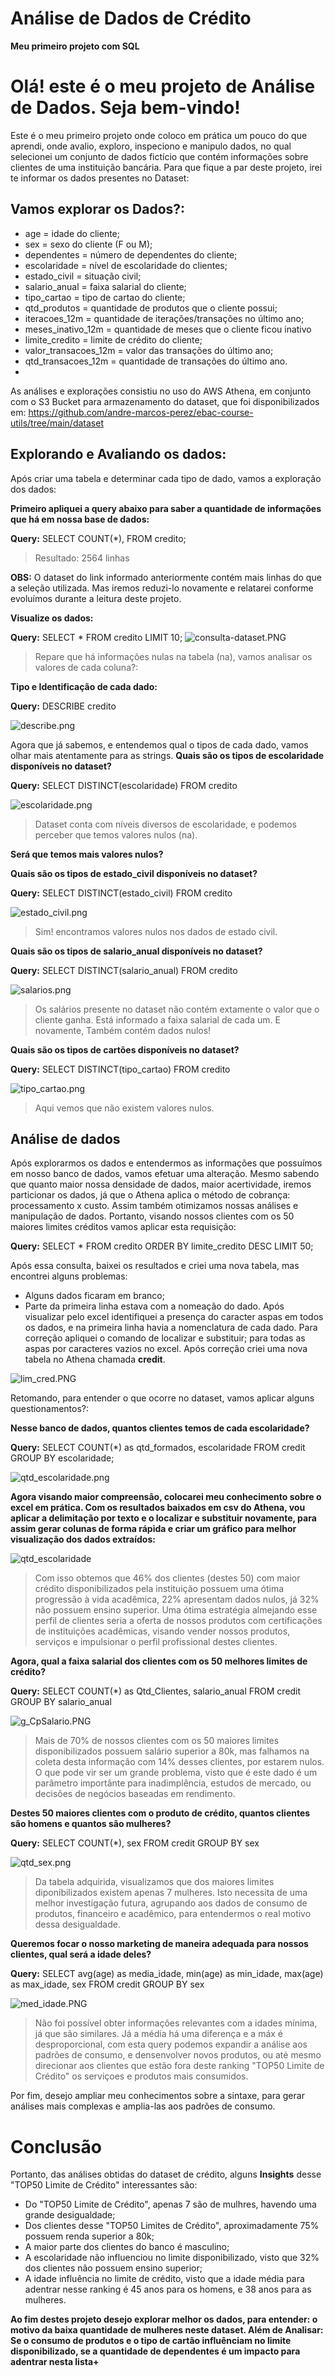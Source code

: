 # Análise de Dados de Crédito
**Meu primeiro projeto com SQL**
# **Olá! este é o meu projeto de Análise de Dados. Seja bem-vindo!**
 Este é o meu primeiro projeto onde coloco em prática um pouco do que aprendi, onde avalio, exploro, inspeciono e manipulo dados, no qual selecionei um conjunto de dados fictício que contém informações sobre clientes de uma instituição bancária.
     Para que fique a par deste projeto, irei te informar os dados presentes no Dataset:
 ## Vamos explorar os Dados?:
* age = idade do cliente;
* sex = sexo do cliente (F ou M);
* dependentes = número de dependentes do cliente;
* escolaridade = nível de escolaridade do clientes;
* estado_civil = situação civil;
* salario_anual = faixa salarial do cliente;
* tipo_cartao = tipo de cartao do cliente;
* qtd_produtos = quantidade de produtos que o cliente possui;
* iteracoes_12m = quantidade de iterações/transações no último ano;
* meses_inativo_12m = quantidade de meses que o cliente ficou inativo
* limite_credito = limite de crédito do cliente;
* valor_transacoes_12m = valor das transações do último ano;
* qtd_transacoes_12m  = quantidade de transações do último ano.
* 
As análises e explorações consistiu no uso do AWS Athena, em conjunto com o S3 Bucket para armazenamento do dataset, que foi disponibilizados em: https://github.com/andre-marcos-perez/ebac-course-utils/tree/main/dataset

## **Explorando e Avaliando os dados:**

Após criar uma tabela e determinar cada tipo de dado, vamos a exploração dos dados:

**Primeiro apliquei a query abaixo para saber a quantidade de informações que há em nossa base de dados:**

**Query:**
SELECT COUNT(*), FROM credito;
> Resultado: 2564 linhas


**OBS:** O dataset do link informado anteriormente contém mais linhas do que a seleção utilizada. Mas iremos reduzi-lo novamente e relatarei conforme evoluímos durante a leitura deste projeto.

**Visualize os dados:** 

**Query:**
SELECT * FROM credito LIMIT 10;
![consulta-dataset.PNG](attachment:d2311748-a249-48a4-9e8a-2e821b566670.png)

> Repare que há informações nulas na tabela (na), vamos analisar os valores de cada coluna?:


**Tipo e Identificação de cada dado:**

**Query:**
DESCRIBE credito

![describe.png](attachment:5d3c4aa1-1831-4d29-88d2-de9733efe75a.png)


Agora que já sabemos, e entendemos qual o tipos de cada dado, vamos olhar mais atentamente para as strings.
**Quais são os tipos de escolaridade disponíveis no dataset?**

**Query:**
SELECT DISTINCT(escolaridade) FROM credito

![escolaridade.png](attachment:269fcc50-a0f2-4628-8992-472872ac772a.png)

> Dataset conta com níveis diversos de escolaridade, e podemos perceber que temos valores nulos (na).


**Será que temos mais valores nulos?**

**Quais são os tipos de estado_civil disponíveis no dataset?**

**Query:**
SELECT DISTINCT(estado_civil) FROM credito

![estado_civil.png](attachment:a74b6cf2-4416-41eb-bb5d-2d1929c93b9b.png)

> Sim! encontramos valores nulos nos dados de estado civil.


**Quais são os tipos de salario_anual disponíveis no dataset?**

**Query:** 
SELECT DISTINCT(salario_anual) FROM credito

![salarios.png](attachment:00357bb5-227e-44ee-b8c0-a4749bccd694.png)

> Os salários presente no dataset não contém extamente o valor que o cliente ganha. Está informado a faixa salarial de cada um. E novamente, Também contém dados nulos!


**Quais são os tipos de cartões disponíveis no dataset?**

**Query:**
SELECT DISTINCT(tipo_cartao) FROM credito

![tipo_cartao.png](attachment:88c82949-a349-4beb-b69b-cdf3f1f95214.png)

> Aqui vemos que não existem valores nulos.

## **Análise de dados**

Após explorarmos os dados e entendermos as informações que possuímos em nosso banco de dados, vamos efetuar uma alteração. Mesmo sabendo que quanto maior nossa densidade de dados, maior acertividade, iremos particionar os dados, já que o Athena aplica o método de cobrança: processamento x custo. Assim também otimizamos nossas análises e manipulação de dados. 
Portanto, visando nossos clientes com os 50 maiores limites créditos vamos aplicar esta requisição:

**Query:**
SELECT * FROM credito
ORDER BY limite_credito DESC
LIMIT 50;

Após essa consulta, baixei os resultados e criei uma nova tabela, mas encontrei alguns problemas:
- Alguns dados ficaram em branco;
- Parte da primeira linha estava com a nomeação do dado.
Após visualizar pelo excel identifiquei a presença do caracter aspas em todos os dados, e na primeira linha havia a nomenclatura de cada dado. Para correção apliquei o comando de localizar e substituir; para todas as aspas por caracteres vazios no excel. Após correção criei uma nova tabela no Athena chamada **credit**.

![lim_cred.PNG](attachment:33cfc53d-fb72-4510-a8d2-c15a54251ded.png)

Retomando, para entender o que ocorre no dataset, vamos aplicar alguns questionamentos?:

**Nesse banco de dados, quantos clientes temos de cada escolaridade?**

**Query:**
SELECT COUNT(*) as qtd_formados, escolaridade FROM credit
GROUP BY escolaridade;

![qtd_escolaridade.png](attachment:7b5f5464-c5ac-415e-991f-fd6d69a340ac.png)

**Agora visando maior compreensão, colocarei meu conhecimento sobre o excel em prática. Com os resultados baixados em csv do Athena, vou aplicar a delimitação por texto e o localizar e substituir novamente, para assim gerar colunas de forma rápida e criar um gráfico para melhor visualização dos dados extraídos:**

![qtd_escolaridade](attachment:2e797070-cea2-4c8a-b712-ac68fd7c4f64.png)

> Com isso obtemos que 46% dos clientes (destes 50) com maior crédito disponibilizados pela instituição possuem uma ótima progressão à vida acadêmica, 22% apresentam dados nulos, já 32% não possuem ensino superior. Uma ótima estratégia almejando esse perfil de clientes seria a oferta de nossos produtos com certificações de instituições acadêmicas, visando vender nossos produtos, serviços e impulsionar o perfil profissional destes clientes.


**Agora, qual a faixa salarial dos clientes com os 50 melhores limites de crédito?**

**Query:**
SELECT COUNT(*) as Qtd_Clientes, salario_anual FROM credit 
GROUP BY salario_anual

![g_CpSalario.PNG](attachment:b138bc07-a770-40ea-b5dd-8cfc3dd0df64.png)

> Mais de 70% de nossos clientes com os 50 maiores limites disponibilizados possuem salário superior a 80k, mas falhamos na coleta desta informação com 14% desses clientes, por estarem nulos. O que pode vir ser um grande problema, visto que é este dado é um parâmetro importânte para inadimplência, estudos de mercado, ou decisões de negócios baseadas em rendimento.


**Destes 50 maiores clientes com o produto de crédito, quantos clientes são homens e quantos são mulheres?**

**Query:**
SELECT COUNT(*), sex FROM credit
GROUP BY sex

![qtd_sex.png](attachment:7493328d-f11f-4c1d-bbe0-1e598d9e83a8.png)

> Da tabela adquirida, visualizamos que dos maiores limites diponibilizados existem apenas 7 mulheres. Isto necessita de uma melhor investigação futura, agrupando aos dados de consumo de produtos, financeiro e acadêmico, para entendermos o real motivo dessa desigualdade.


**Queremos focar o nosso marketing de maneira adequada para nossos clientes, qual será a idade deles?**

**Query:**
SELECT avg(age) as media_idade, min(age) as min_idade, max(age) as max_idade, sex FROM credit
GROUP BY sex

![med_idade.PNG](attachment:d909ea70-5764-47d7-9c61-c03192695e40.png)

> Não foi possível obter informações relevantes com a idades mínima, já que são similares. Já a média há uma diferença e a máx é desproporcional, com esta query podemos expandir a análise aos padrões de consumo, e densenvolver novos produtos, ou até mesmo direcionar aos clientes que estão fora deste ranking "TOP50 Limite de Crédito" os serviçoes e produtos mais consumidos.


Por fim, desejo ampliar meu conhecimentos sobre a sintaxe, para gerar análises mais complexas e amplia-las aos padrões de consumo.

# Conclusão

Portanto, das análises obtidas do dataset de crédito, alguns **Insights** desse "TOP50 Limite de Crédito" interessantes são:

- Do "TOP50 Limite de Crédito", apenas 7 são de mulhres, havendo uma grande desigualdade;
- Dos clientes desse "TOP50 Limites de Crédito", aproximadamente 75% possuem renda superior a 80k;
- A maior parte dos clientes do banco é masculino;
- A escolaridade não influenciou no limite disponibilizado, visto que 32% dos clientes não possuem ensino superior;
- A idade influência no limite de crédito, visto que a idade média para adentrar nesse ranking é 45 anos para os homens, e 38 anos para as mulheres.

**Ao fim destes projeto desejo explorar melhor os dados, para entender: o motivo da baixa quantidade de mulheres neste dataset.
Além de Analisar: Se o consumo de produtos e o tipo de cartão influênciam no limite disponibilizado, se a quantidade de dependentes é um impacto para adentrar nesta lista+**
